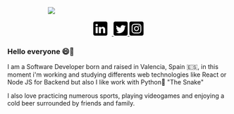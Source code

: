 <p align="center" style="width:200px">
    <img src="https://images.unsplash.com/photo-1535378917042-10a22c95931a?ixlib=rb-1.2.1&auto=format&fit=crop&w=1331&q=80" style="width:200px"/>
</p>

<p align="center">
    <a href="https://www.linkedin.com/in/ricardo-miralles-453195167">
        <img src="https://raw.githubusercontent.com/TibiaZ/TibiaZ/master/img/linkedin.png" height="32" alt="LinkedIn" style="padding-right: 10px" />
    </a>
    <a href="">
        <img src="https://raw.githubusercontent.com/TibiaZ/TibiaZ/master/img/twitter.png" height="32" alt="Twitter" />
    </a>
    <a href="">
        <img src="https://raw.githubusercontent.com/TibiaZ/TibiaZ/master/img/instagram.png" height="32" alt="Instagram" />
    </a>  
</p>

### Hello everyone 😄👋

I am a Software Developer born and raised in Valencia, Spain 🇪🇸, in this moment i'm working and studying differents web technologies like React or Node JS for Backend but also I like work with Python🐍 "The Snake"

I also love practicing numerous sports, playing videogames and enjoying a cold beer surrounded by friends and family.
